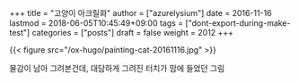 +++
title = "고양이 아크릴화"
author = ["azurelysium"]
date = 2016-11-16
lastmod = 2018-06-05T10:45:49+09:00
tags = ["dont-export-during-make-test"]
categories = ["posts"]
draft = false
weight = 2012
+++

{{< figure src="/ox-hugo/painting-cat-20161116.jpg" >}}

물감이 남아 그려본건데, 대담하게 그려진 터치가 맘에 들었던 그림